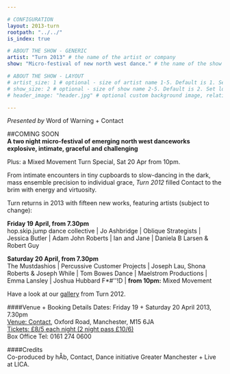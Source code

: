 ```yaml
---

# CONFIGURATION
layout: 2013-turn
rootpath: "../../"
is_index: true

# ABOUT THE SHOW - GENERIC
artist: "Turn 2013" # the name of the artist or company
show: "Micro-festival of new north west dance." # the name of the show

# ABOUT THE SHOW - LAYOUT
# artist_size: 1 # optional - size of artist name 1-5. Default is 1. Set longer names to lower values
# show_size: 2 # optional - size of show name 2-5. Default is 2. Set longer names to lower values
# header_image: "header.jpg" # optional custom background image, relative to current page

---
```

*Presented by* Word of Warning + Contact    

##COMING SOON    
**A two night micro-festival of emerging north west danceworks**        
**explosive, intimate, graceful and challenging**

Plus: a Mixed Movement Turn Special, Sat 20 Apr from 10pm.    

From intimate encounters in tiny cupboards to slow-dancing in the dark, mass ensemble precision to individual grace, *Turn 2012* filled Contact to the brim with energy and virtuosity.     

Turn returns in 2013 with fifteen new works, featuring artists (subject to change):    

**Friday 19 April, from 7.30pm**    
hop.skip.jump dance collective | Jo Ashbridge | Oblique Strategists | Jessica Butler | Adam John Roberts | Ian and Jane | Daniela B Larsen & Robert Guy        

**Saturday 20 April, from 7.30pm**  
The Mustdashios | Percussive Customer Projects | Joseph Lau, Shona Roberts & Joseph While | Tom Bowes Dance | Maelstrom Productions | Emma Lansley | Joshua Hubbard F\*#''!D | **from 10pm:** Mixed Movement        
         
Have a look at our [gallery](/galleries/2012-turn/index.html) from Turn 2012.    

####Venue + Booking Details
Dates: Friday 19 + Saturday 20 April 2013, 7.30pm    
[Venue: Contact](http://contactmcr.com/visit/getting-here/), Oxford Road, Manchester, M15 6JA    
[Tickets: £8/5 each night (2 night pass £10/6)](http://contactmcr.com/whats-on/1201-turn-2013/)    
Box Office Tel: 0161 274 0600   
       
####Credits         
Co-produced by hÅb, Contact, Dance initiative Greater Manchester + Live at LICA.